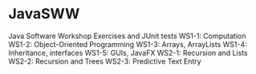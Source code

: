 # JavaSWW
Java Software Workshop Exercises and JUnit tests
WS1-1: Computation
WS1-2: Object-Oriented Programming
WS1-3: Arrays, ArrayLists
WS1-4: Inheritance, interfaces
WS1-5: GUIs, JavaFX
WS2-1: Recursion and Lists
WS2-2: Recursion and Trees
WS2-3: Predictive Text Entry

